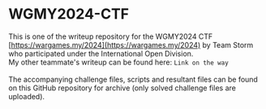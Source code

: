 # WGMY2024-CTF
This is one of the writeup repository for the WGMY2024 CTF [https://wargames.my/2024](https://wargames.my/2024) by Team Storm who participated under the International Open Division. <br>
My other teammate's writeup can be found here: `Link on the way` <br><br>
The accompanying challenge files, scripts and resultant files can be found on this GitHub repository for archive (only solved challenge files are uploaded).